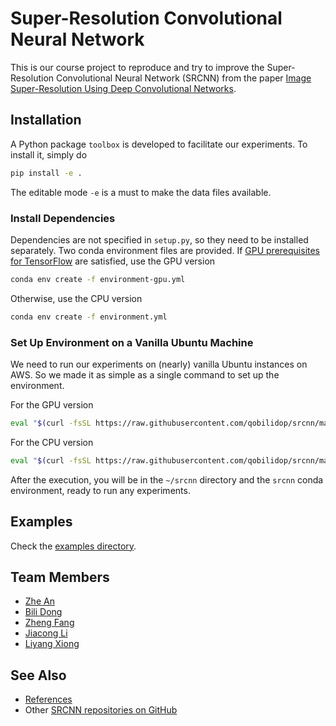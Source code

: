 # Super-Resolution Convolutional Neural Network

This is our course project to reproduce and try to improve the Super-Resolution Convolutional Neural Network (SRCNN) from the paper [Image Super-Resolution Using Deep Convolutional Networks](https://arxiv.org/abs/1501.00092).

## Installation

A Python package `toolbox` is developed to facilitate our experiments. To install it, simply do
 
```bash
pip install -e .
```

The editable mode `-e` is a must to make the data files available.

### Install Dependencies

Dependencies are not specified in `setup.py`, so they need to be installed separately. Two conda environment files are provided. If [GPU prerequisites for TensorFlow](https://www.tensorflow.org/install/install_sources#optional_install_tensorflow_for_gpu_prerequisites) are satisfied, use the GPU version

```bash
conda env create -f environment-gpu.yml
```

Otherwise, use the CPU version

```bash
conda env create -f environment.yml
```

### Set Up Environment on a Vanilla Ubuntu Machine

We need to run our experiments on (nearly) vanilla Ubuntu instances on AWS. So we made it as simple as a single command to set up the environment. 

For the GPU version

```bash
eval "$(curl -fsSL https://raw.githubusercontent.com/qobilidop/srcnn/master/scripts/create-env-gpu.sh)"
```

For the CPU version

```bash
eval "$(curl -fsSL https://raw.githubusercontent.com/qobilidop/srcnn/master/scripts/create-env.sh)"
```

After the execution, you will be in the `~/srcnn` directory and the `srcnn` conda environment, ready to run any experiments.

## Examples

Check the [examples directory](examples).

## Team Members

* [Zhe An](https://github.com/JasonAn)
* [Bili Dong](https://github.com/qobilidop)
* [Zheng Fang](https://github.com/Catus61)
* [Jiacong Li](https://github.com/jiacong1990)
* [Liyang Xiong](https://github.com/xiongliyang219)

## See Also

* [References](docs/references.md)
* Other [SRCNN repositories on GitHub](https://github.com/search?utf8=%E2%9C%93&q=srcnn)
